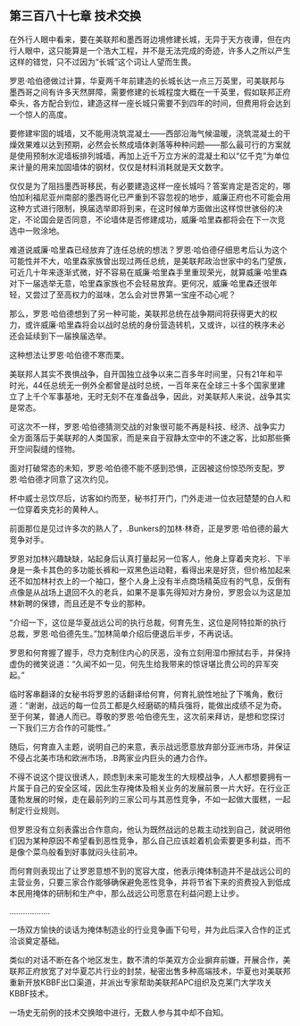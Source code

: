 ## 第三百八十七章 技术交换
在外行人眼中看来，要在美联邦和墨西哥边境修建长城，无异于天方夜谭，但在内行人眼中，这只能算是一个浩大工程，并不是无法完成的奇迹，许多人之所以产生这样的错觉，只不过因为“长城”这个词让人望而生畏。

罗恩·哈伯德做过计算，华夏两千年前建造的长城长达一点三万英里，可美联邦与墨西哥之间有许多天然屏障，需要修建的长城程度大概在一千英里，假如联邦正府牵头，各方配合到位，建造这样一座长城只需要不到四年的时间，但费用将会达到一个惊人的高度。

要修建牢固的城墙，又不能用浇筑混凝土——西部沿海气候温暖，浇筑混凝土的干燥效果难以达到预期，必然会长熬成墙体剥落等种种问题——那么最可行的方案就是使用预制水泥墙板排列城墙，再加上近千万立方米的混凝土和以“亿千克”为单位来计量的用来加固墙体的钢材，仅仅是材料消耗就是天文数字。

仅仅是为了阻挡墨西哥移民，有必要建造这样一座长城吗？答案肯定是否定的，哪怕加利福尼亚州南部的墨西哥化已严重到不容忽视的地步，威廉正府也不可能会用这种方式进行限制，换届选举即将到来，在这时候单方面做出这样惊世骇俗的决定，不论国会是否同意，不论墙体是否修建成功，威廉·哈里森都将会在下一次竞选中一败涂地。

难道说威廉·哈里森已经放弃了连任总统的想法？罗恩·哈伯德仔细思考后认为这个可能性并不大，哈里森家族曾出现过两任总统，是美联邦政治世家中的名门望族，可近几十年来逐渐式微，好不容易在威廉·哈里森手里重现荣光，就算威廉·哈里森对下一届选举无意，哈里森家族也不会轻易放弃。更何况，威廉·哈里森还很年轻，又尝过了至高权力的滋味，怎么会对世界第一宝座不动心呢？

那么，罗恩·哈伯德想到了另一种可能，美联邦总统在战争期间将获得更大的权力，或许威廉·哈里森将会以战时总统的身份营造转机，又或许，以往的秩序未必还会延续到下一届换届选举。

这种想法让罗恩·哈伯德不寒而栗。

美联邦人其实不畏惧战争，自开国独立战争以来二百多年时间里，只有21年和平时光，44任总统无一例外全都曾是战时总统，一百年来在全球三十多个国家里建立了上千个军事基地，无时无刻不在准备战争，因此，对美联邦人来说，战争其实是常态。

可这次不一样，罗恩·哈伯德猜测交战的对象很可能不再是科技、经济、战争实力全方面落后于美联邦的人类国家，而是来自于寂静太空中的不速之客，比如那些撕开空间裂缝的怪物。

面对打破常态的未知，罗恩·哈伯德不能不感到恐惧，正因被这份惊恐所支配，罗恩·哈伯德才同意了这次约见。

杯中威士忌饮尽后，访客如约而至，秘书打开门，门外走进一位衣冠楚楚的白人和一位穿着夹克衫的黄种人。

前面那位是见过许多次的熟人了，.Bunkers的加林·林奇，正是罗恩·哈伯德的最大竞争对手。

罗恩对加林兴趣缺缺，站起身后认真打量起另一位客人，他身上穿着夹克衫、下半身是一条卡其色的多功能长裤和一双黑色运动鞋，看得出来是好货，但价格加起来还不如加林衬衣上的一个袖口，整个人身上没有半点商场精英应有的气息，反倒有点像是从战场上退回不久的老兵，如果不是事先得知对方身份，罗恩会以为这是加林新聘的保镖，而且还是不专业的那种。

“介绍一下，这位是华夏战远公司的执行总裁，何育先生，这位是阿特拉斯的执行总裁，罗恩·哈伯德先生。”加林简单介绍后便退后半步，不再说话。

罗恩和何育握了握手，尽力克制住内心的厌恶，没有立刻用湿巾擦拭右手，并保持虚伪的微笑说道：“久闻不如一见，何先生给我带来的惊讶堪比贵公司的异军突起。”

临时客串翻译的女秘书将罗恩的话翻译给何育，何育礼貌性地扯了下嘴角，敷衍道：“谢谢，战远的每一位员工都是久经磨砺的精兵强将，能做出成绩不足为奇。至于何某，普通人而已。尊敬的罗恩·哈伯德先生，这次前来拜访，是想和您探讨一下我们三方合作的可能性。”

随后，何育直入主题，说明自己的来意，表示战远愿意放弃部分亚洲市场，并保证不侵占北美市场和欧洲市场，.B两家业内巨头的通力合作。

不得不说这个提议很诱人，顾虑到未来可能发生的大规模战争，人人都想要拥有一片属于自己的安全区域，因此生存掩体及相关业务的发展前景一片大好。在行业正蓬勃发展的时候，走在最前列的三家公司与其恶性竞争，不如一起做大蛋糕，一起制定行业规则。

但罗恩没有立刻表露出合作意向，他认为既然战远的总裁主动找到自己，就说明他们因为某种原因不希望看到恶性竞争，那么自己应该趁着机会索要更多利益，而不是像个菜鸟般看到好事就闷头往前冲。

而何育则表现出了让罗恩意想不到的宽容大度，他表示掩体制造并不是战远公司的主营业务，只要三家合作能够确保避免恶性竞争，并将节省下来的资费投入到低成本民用掩体的研制和生产中，那么战远公司愿意在利益问题上让步。

………………

一场双方愉快的谈话为掩体制造业的行业竞争画下句号，并为此后深入合作的正式洽谈奠定基础。

类似的对话不断在各个地区发生，数不清的华美双方企业摒弃前嫌，开展合作，美联邦正府放宽了对华夏芯片行业的封禁，秘密出售多种高端技术，华夏也对美联邦重新开放KBBF出口渠道，并派出专家帮助美联邦APC组织及克莱门大学攻关KBBF技术。

一场史无前例的技术交换暗中进行，无数人参与其中却不自知。

